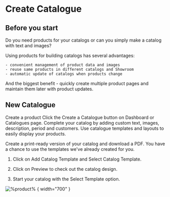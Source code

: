 # Create Catalogue

## Before you start
Do you need products for your catalogs or can you simply make a catalog with text and images?

Using products for building catalogs has several advantages:

    - convenient management of product data and images
    - reuse same products in different catalogs and Showroom
    - automatic update of catalogs when products change

And the biggest benefit - quickly create multiple product pages and maintain them later with product updates.

## New Catalogue
Create a product Click the Create a Catalogue button on Dashboard or Catalogues page.
Complete your catalog by adding custom text, images, description, period and customers. Use catalogue templates and layouts to easily display your products. 

Create a print-ready version of your catalog and download a PDF. You have a chance to use the templates we've already created for you.

1. Click on Add Catalog Template and Select Catalog Template.

2. Click on Preview to check out the catalog design.

3. Start your catalog with the Select Template option.

![%product%](catalogue.png) { width="700" }